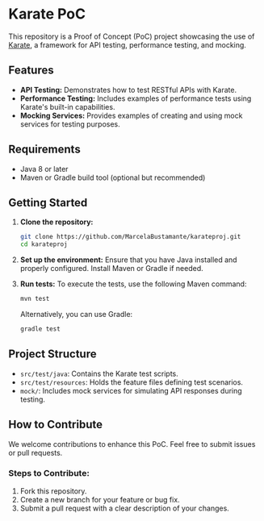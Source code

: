 # Karate PoC

This repository is a Proof of Concept (PoC) project showcasing the use of [Karate](https://github.com/karatelabs/karate), a framework for API testing, performance testing, and mocking.

## Features

- **API Testing:** Demonstrates how to test RESTful APIs with Karate.
- **Performance Testing:** Includes examples of performance tests using Karate's built-in capabilities.
- **Mocking Services:** Provides examples of creating and using mock services for testing purposes.

## Requirements

- Java 8 or later
- Maven or Gradle build tool (optional but recommended)

## Getting Started

1. **Clone the repository:**
   ```bash
   git clone https://github.com/MarcelaBustamante/karateproj.git
   cd karateproj
   ```

2. **Set up the environment:**
   Ensure that you have Java installed and properly configured. Install Maven or Gradle if needed.

3. **Run tests:**
   To execute the tests, use the following Maven command:
   ```bash
   mvn test
   ```
   Alternatively, you can use Gradle:
   ```bash
   gradle test
   ```

## Project Structure

- `src/test/java`: Contains the Karate test scripts.
- `src/test/resources`: Holds the feature files defining test scenarios.
- `mock/`: Includes mock services for simulating API responses during testing.

## How to Contribute

We welcome contributions to enhance this PoC. Feel free to submit issues or pull requests. 

### Steps to Contribute:

1. Fork this repository.
2. Create a new branch for your feature or bug fix.
3. Submit a pull request with a clear description of your changes.

